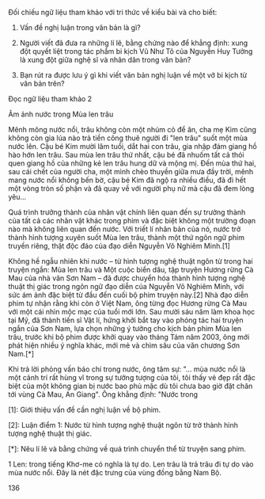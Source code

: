 Đối chiếu ngữ liệu tham khảo với tri thức về kiểu bài và cho biết:

1. Vấn đề nghị luận trong văn bản là gì?

2. Người viết đã đưa ra những lí lẽ, bằng chứng nào để khẳng định: xung đột quyết liệt trong tác phẩm bi kịch Vũ Như Tô của Nguyễn Huy Tưởng là xung đột giữa nghệ sĩ và nhân dân trong văn bản?

3. Bạn rút ra được lưu ý gì khi viết văn bản nghị luận về một vở bi kịch từ văn bản trên?

Đọc ngữ liệu tham khảo 2

Âm ảnh nước trong Mùa len trâu

Mênh mông nước nổi, trâu không còn một nhúm cỏ để ăn, cha mẹ Kim cũng không còn gia lúa nào trả tiền công thuê người đi "len trâu" suốt một mùa nước lên. Cậu bé Kim mười lăm tuổi, dắt hai con trâu, gia nhập đám giang hồ hào hớn len trâu. Sau mùa len trâu thứ nhất, cậu bé đã nhuốm tất cả thói quen giang hồ của những kẻ len trâu hung dữ và mộng mị. Đến mùa thứ hai, sau cái chết của người cha, một mình chèo thuyền giữa mưa đầy trời, mênh mang nước nổi không bến bờ, cậu bé Kim đã ngộ ra nhiều điều, đã đi hết một vòng tròn số phận và đã quay về với người phụ nữ mà cậu đã đem lòng yêu...

Quá trình trưởng thành của nhân vật chính liên quan đến sự trưởng thành của tất cả các nhân vật khác trong phim và đặc biệt không một trường đoạn nào mà không liên quan đến nước. Với triết lí nhân bản của nó, nước trở thành hình tượng xuyên suốt Mùa len trâu, thành một thứ ngôn ngữ phim truyền riêng, thật độc đáo của đạo diễn Nguyễn Võ Nghiêm Minh.[1]

Không hề ngẫu nhiên khi nước – từ hình tượng nghệ thuật ngôn từ trong hai truyện ngắn: Mùa len trâu và Một cuộc biển dâu, tập truyện Hương rừng Cà Mau của nhà văn Sơn Nam – đã được chuyển hóa thành hình tượng nghệ thuật thị giác trong ngôn ngữ đạo diễn của Nguyễn Võ Nghiêm Minh, với sức ám ảnh đặc biệt từ đầu đến cuối bộ phim truyện này.[2] Nhà đạo diễn phim tự nhận rằng khi còn ở Việt Nam, ông từng đọc Hương rừng Cà Mau với một cái nhìn mộc mạc của tuổi mới lớn. Sau mười sáu năm làm khoa học tại Mỹ, đã thành tiến sĩ Vật lí, hứng khởi bắt tay vào phóng tác hai truyện ngắn của Sơn Nam, lựa chọn những ý tưởng cho kịch bản phim Mùa len trâu, trước khi bộ phim được khởi quay vào tháng Tám năm 2003, ông mới phát hiện nhiều ý nghĩa khác, mới mẻ và chìm sâu của văn chương Sơn Nam.[*]

Khi trả lời phỏng vấn báo chí trong nước, ông tâm sự: "... mùa nước nổi là một cảnh trí rất hùng vĩ trong sự tưởng tượng của tôi, tôi thấy vẻ đẹp rất đặc biệt của một không gian bị nước bao phủ mặc dù tôi chưa bao giờ đặt chân tới vùng Cà Mau, An Giang". Ông khẳng định: "Nước trong

[1]: Giới thiệu vấn đề cần nghị luận về bộ phim.

[2]: Luận điểm 1: Nước từ hình tượng nghệ thuật ngôn từ trở thành hình tượng nghệ thuật thị giác.

[*]: Nêu lí lẽ và bằng chứng về quá trình chuyển thể từ truyện sang phim.

1 Len: trong tiếng Khơ-me có nghĩa là tự do. Len trâu là trả trâu đi tự do vào mùa nước nổi. Đây là nét đặc trưng của vùng đồng bằng Nam Bộ.

136